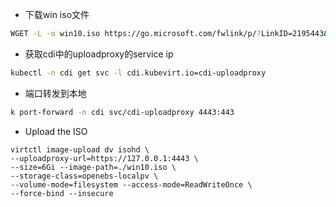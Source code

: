 - 下载win iso文件
```bash
WGET -L -o win10.iso https://go.microsoft.com/fwlink/p/?LinkID=2195443&clcid=0x804&culture=zh-cn&country=CN
```
- 获取cdi中的uploadproxy的service ip
```bash
kubectl -n cdi get svc -l cdi.kubevirt.io=cdi-uploadproxy
```
- 端口转发到本地
```bash
k port-forward -n cdi svc/cdi-uploadproxy 4443:443
```

- Upload the ISO
 ```
 virtctl image-upload dv isohd \
--uploadproxy-url=https://127.0.0.1:4443 \
--size=6Gi --image-path=./win10.iso \ 
 --storage-class=openebs-localpv \
--volume-mode=filesystem --access-mode=ReadWriteOnce \
 --force-bind --insecure
```


